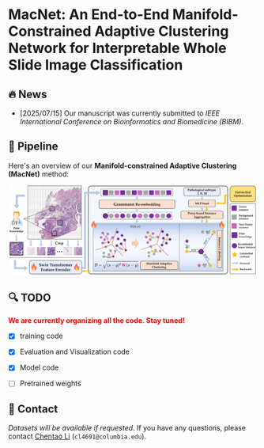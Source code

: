 # MacNet: An End-to-End Manifold-Constrained Adaptive Clustering Network for Interpretable Whole Slide Image Classification 

## :fire: News

- [2025/07/15] Our manuscript was currently submitted to _IEEE International Conference on Bioinformatics and Biomedicine (BIBM)_.



## :rocket: Pipeline

Here's an overview of our **Manifold-constrained Adaptive Clustering (MacNet)** method:

![Figure 1](./images/MacNet_main.png)



## :mag: TODO
<font color="red">**We are currently organizing all the code. Stay tuned!**</font>
- [x] training code
- [x] Evaluation and Visualization code
- [x] Model code
- [ ] Pretrained weights



## :postbox: Contact
 _Datasets will be available if requested_.
If you have any questions, please contact [Chentao Li](https://prince-lee-pathai.github.io/) (`cl4691@columbia.edu`).
